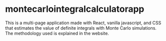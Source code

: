 # montecarlointegralcalculatorapp

This is a multi-page application made with React, vanilla javascript, and CSS that estimates the value of definite integrals with Monte Carlo simulations. The methodology used is explained in the website.

